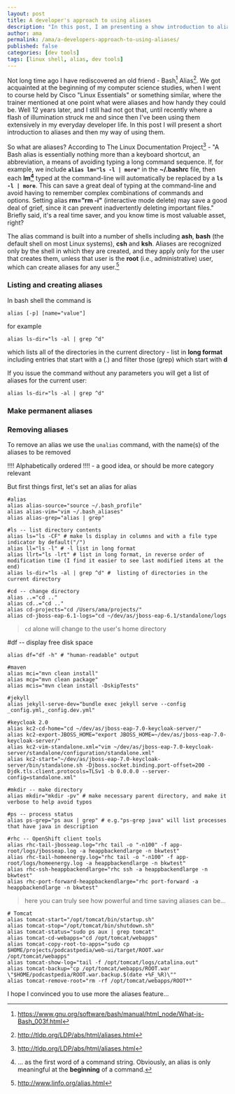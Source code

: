 ```yaml
---
layout: post
title: A developer's approach to using aliases
description: "In this post, I am presenting a show introduction to aliases and how I am using bash aliases to make my everyday developer life easier"
author: ama
permalink: /ama/a-developers-approach-to-using-aliases/
published: false
categories: [dev tools]
tags: [linux shell, alias, dev tools]
---
```


Not long time ago I have rediscovered an old friend - Bash[^1] Alias[^2]. We got acquainted at the beginning of my computer science studies, when I went to course held by Cisco "Linux Essentials" or something similar, where the trainer mentioned at one point what were aliases and how handy they could be. Well 12 years later, and I still had not got that,
until recently where a flash of illumination struck me and since then I've been using them extensively in my everyday developer life. In this post I will present a short introduction to aliases and then my way of using them.

[^1]: <https://www.gnu.org/software/bash/manual/html_node/What-is-Bash_003f.html>
[^2]: <http://tldp.org/LDP/abs/html/aliases.html>

<!--more-->

So what are aliases? According to The Linux Documentation Project[^2] - "A Bash alias is essentially nothing more than a keyboard shortcut, an abbreviation, a means of avoiding typing a long command sequence. If, for example, we include **`alias lm="ls -l | more"`** in the **~/.bashrc** file, then each **lm[^3]** typed at the command-line will automatically be replaced by a **`ls -l | more`**. This can save a great deal of typing at the command-line and avoid having to remember complex combinations of commands and options. Setting alias **rm="rm -i"** (interactive mode delete) may save a good deal of grief, since it can prevent inadvertently deleting important files." Briefly said, it's a real time saver, and you know time is most valuable asset, right?

The alias command is built into a number of shells including __ash__, __bash__ (the default shell on most Linux systems), __csh__ and __ksh__. Aliases are recognized only by the shell in which they are created, and they apply only for the user that creates them, unless that user is the __root__ (i.e., administrative) user, which can create aliases for any user.[^4]

[^3]: ... as the first word of a command string. Obviously, an alias is only meaningful at the __beginning__ of a command.
[^4]: http://www.linfo.org/alias.html

### Listing and creating aliases

In bash shell the command is
```
alias [-p] [name="value"]
```
for example
```
alias ls-dir="ls -al | grep ^d"
```
which lists all of the directories in the current directory - list in **long format** including entries that start with a (.)
and filter those (grep) which start with **d**

If you issue the command without any parameters you will get a list of aliases for the current user:
```
alias ls-dir="ls -al | grep ^d"
```

### Make permanent aliases



### Removing aliases

To remove an alias we use the `unalias` command, with the name(s) of the aliases to be removed



!!!! Alphabetically ordered !!!! -  a good idea, or should be more category relevant

But first things first, let's set an alias for alias

```
#alias
alias alias-source="source ~/.bash_profile"
alias alias-vim="vim ~/.bash_aliases"
alias alias-grep="alias | grep"
```

```
#ls -- list directory contents
alias ls="ls -CF" # make ls display in columns and with a file type indicator by default("/")
alias ll="ls -l" # -l list in long format
alias llrt="ls -lrt" # list in long format, in reverse order of modification time (I find it easier to see last modified items at the end)
alias ls-dir="ls -al | grep ^d" #  listing of directories in the current directory
```

```
#cd -- change directory
alias ..="cd .."
alias cd..="cd .."
alias cd-projects="cd /Users/ama/projects/"
alias cd-jboss-eap-6.1-logs="cd ~/dev/as/jboss-eap-6.1/standalone/logs
```

> `cd` alone will change to the user's home directory

#df -- display free disk space

```
alias df="df -h" # "human-readable" output
```

```
#maven
alias mci="mvn clean install"
alias mcp="mvn clean package"
alias mcis="mvn clean install -DskipTests"
```

```
#jekyll
alias jekyll-serve-dev="bundle exec jekyll serve --config _config.yml,_config.dev.yml"
```

```
#keycloak 2.0
alias kc2-cd-home="cd ~/dev/as/jboss-eap-7.0-keycloak-server/"
alias kc2-export-JBOSS_HOME="export JBOSS_HOME=~/dev/as/jboss-eap-7.0-keycloak-server/"
alias kc2-vim-standalone.xml="vim ~/dev/as/jboss-eap-7.0-keycloak-server/standalone/configuration/standalone.xml"
alias kc2-start="~/dev/as/jboss-eap-7.0-keycloak-server/bin/standalone.sh -Djboss.socket.binding.port-offset=200 -Djdk.tls.client.protocols=TLSv1 -b 0.0.0.0 --server-config=standalone.xml"
```

```
#mkdir -- make directory
alias mkdir="mkdir -pv" # make necessary parent directory, and make it verbose to help avoid typos
```

```
#ps -- process status
alias ps-grep="ps aux | grep" # e.g."ps-grep java" will list processes that have java in description
```

```
#rhc -- OpenShift client tools
alias rhc-tail-jbosseap.log="rhc tail -o "-n100" -f app-root/logs/jbosseap.log -a heappbackendlarge -n bkwtest"
alias rhc-tail-homeenergy.log="rhc tail -o "-n100" -f app-root/logs/homeenergy.log -a heappbackendlarge -n bkwtest"
alias rhc-ssh-heappbackendlarge="rhc ssh -a heappbackendlarge -n bkwtest"
alias rhc-port-forward-heappbackendlarge="rhc port-forward -a heappbackendlarge -n bkwtest"
```
> here you can truly see how powerful and time saving aliases can be...

```
# Tomcat
alias tomcat-start="/opt/tomcat/bin/startup.sh"
alias tomcat-stop="/opt/tomcat/bin/shutdown.sh"
alias tomcat-status="sudo ps aux | grep tomcat"
alias tomcat-cd-webapps="cd /opt/tomcat/webapps"
alias tomcat-copy-root-to-apps="sudo cp $HOME/projects/podcastpedia/web-ui/target/ROOT.war /opt/tomcat/webapps"
alias tomcat-show-log="tail -f /opt/tomcat/logs/catalina.out"
alias tomcat-backup="cp /opt/tomcat/webapps/ROOT.war \"$HOME/podcastpedia/ROOT.war.backup.$(date +%F_%R)\""
alias tomcat-remove-root="rm -rf /opt/tomcat/webapps/ROOT*"
```


I hope I convinced you to use more the aliases feature...
